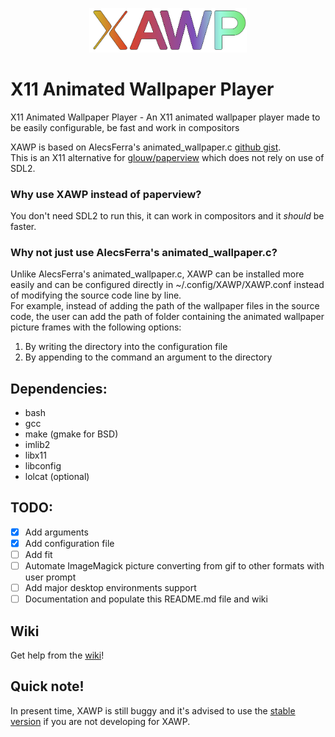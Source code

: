 <p align="center">
  <img src="./icons/logo_gradient_v2.svg" width="50%">
</p>

# X11 Animated Wallpaper Player 

X11 Animated Wallpaper Player - An X11 animated wallpaper player made to be easily configurable, be fast and work in compositors

XAWP is based on AlecsFerra's animated_wallpaper.c [github gist](https://gist.github.com/AlecsFerra/ef1cc008990319f3b676eb2d8aa89903).<br>
This is an X11 alternative for [glouw/paperview](https://github.com/glouw/paperview) which does not rely on use of SDL2.

### Why use XAWP instead of paperview?

You don't need SDL2 to run this, it can work in compositors and it _should_ be faster.

### Why not just use AlecsFerra's animated_wallpaper.c?

Unlike AlecsFerra's animated_wallpaper.c, XAWP can be installed more easily and can be configured directly in ~/.config/XAWP/XAWP.conf instead of modifying the source code line by line.<br>
For example, instead of adding the path of the wallpaper files in the source code, the user can add the path of folder containing the animated wallpaper picture frames with the following options:

1. By writing the directory into the configuration file
2. By appending to the command an argument to the directory

## Dependencies:

* bash
* gcc
* make (gmake for BSD)
* imlib2
* libx11
* libconfig
* lolcat (optional)

## TODO:

* [x] Add arguments
* [x] Add configuration file
* [ ] Add fit
* [ ] Automate ImageMagick picture converting from gif to other formats with user prompt
* [ ] Add major desktop environments support
* [ ] Documentation and populate this README.md file and wiki

## Wiki

Get help from the [wiki](https://github.com/TheRealOne78/XAWP/wiki)!

## Quick note!

In present time, XAWP is still buggy and it's advised to use the [stable version](https://github.com/TheRealOne78/XAWP/tree/stable) if you are not developing for XAWP.
